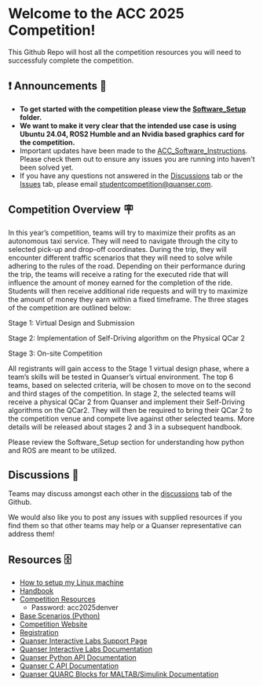# Welcome to the ACC 2025 Competition!

This Github Repo will host all the competition resources you will need to successfuly complete the competition. 

## ❗ Announcements 🎤

- <strong> To get started with the competition please view the [Software_Setup](https://github.com/quanser/ACC-Competition-2025/blob/main/Software_Setup/ACC%20software%20Instructions%20.md) folder. </strong>
- <strong> We want to make it very clear that the intended use case is using Ubuntu 24.04, ROS2 Humble and an Nvidia based graphics card for the competition. </strong>
- Important updates have been made to the [ACC_Software_Instructions](https://github.com/quanser/ACC-Competition-2025/blob/main/Software_Setup/ACC%20software%20Instructions%20.md). Please check them out to ensure any issues you are running into haven't been solved yet.
- If you have any questions not answered in the [Discussions](https://github.com/quanser/ACC-Competition-2025/discussions) tab or the [Issues](https://github.com/quanser/ACC-Competition-2025/issues) tab, please email studentcompetition@quanser.com.

## Competition Overview 🪧
In this year’s competition, teams will try to maximize their profits as an autonomous taxi service. They will need to navigate through the city to selected pick-up and drop-off coordinates. During the trip, they will encounter different traffic scenarios that they will need to solve while adhering to the rules of the road. Depending on their performance during the trip, the teams will receive a rating for the executed ride that will influence the amount of money earned for the completion of the ride. Students will then receive additional ride requests and will try to maximize the amount of money they earn within a fixed timeframe. 
The three stages of the competition are outlined below:

Stage 1: Virtual Design and Submission 

Stage 2: Implementation of Self-Driving algorithm on the Physical QCar 2

Stage 3: On-site Competition  

All registrants will gain access to the Stage 1 virtual design phase, where a team’s skills will be tested in Quanser’s virtual environment. The top 6 teams, based on selected criteria, will be chosen to move on to the second and third stages of the competition.
In stage 2, the selected teams will receive a physical QCar 2 from Quanser and implement their Self-Driving algorithms on the  QCar2. They will then be required to bring their QCar 2 to the competition venue and compete live against other selected teams.
More details will be released about stages 2 and 3 in a subsequent handbook.

Please review the Software_Setup section for understanding how python and ROS are meant to be utilized. 

## Discussions 📣

Teams may discuss amongst each other in the [discussions](https://github.com/quanser/ACC-Competition-2025/discussions) tab of the Github. 

We would also like you to post any issues with supplied resources if you find them so that other teams may help or a Quanser representative can address them!


## Resources 🗄️
- [How to setup my Linux machine](https://github.com/quanser/ACC-Competition-2025/blob/main/Software_Setup/ACC%20software%20Instructions%20.md)
- [Handbook](https://github.com/quanser/ACC-Competition-2025/tree/main/Handbook)
- [Competition Resources](https://quanserinc.box.com/s/g2690n3jwbhquwr8uqdz0b45m5wx945z)
    - Password: acc2025denver
- [Base Scenarios (Python)](https://github.com/quanser/ACC-Competition-2025/tree/main/Base_Scenarios_Python)
- [Competition Website](https://www.quanser.com/winners/2025-american-control-conference-self-driving-car-student-competition/)
- [Registration](https://forms.office.com/Pages/ResponsePage.aspx?id=Avj7Fe66dkyl9OR6d9iruwqgKheKAv1Bg6C4zWQQj3BUOFlBR0lITDA3VU9NN0VDUUtPNFBVUTgxVi4u)
- [Quanser Interactive Labs Support Page](https://portal.quanser.com/Support)
- [Quanser Interactive Labs Documentation](https://qlabs.quanserdocs.com/en/latest/ )
- [Quanser Python API Documentation](https://qlabs.quanserdocs.com/en/latest/ )
- [Quanser C API Documentation](https://docs.quanser.com/quarc/documentation/hardware_reference_c.html)
- [Quanser QUARC Blocks for MALTAB/Simulink Documentation](https://docs.quanser.com/quarc/documentation/quarc_block_categories.html)

